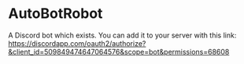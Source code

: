 # AutoBotRobot

A Discord bot which exists.
You can add it to your server with this link: https://discordapp.com/oauth2/authorize?&client_id=509849474647064576&scope=bot&permissions=68608
